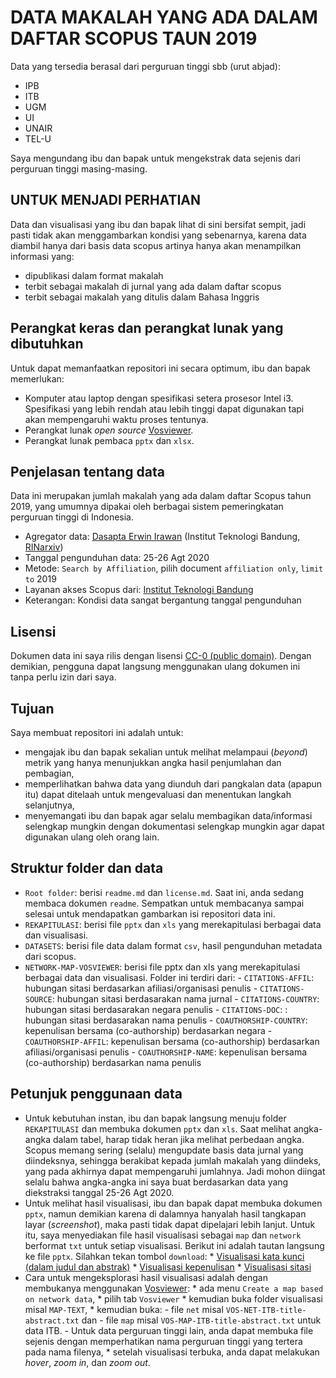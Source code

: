 # DATA MAKALAH YANG ADA DALAM DAFTAR SCOPUS TAUN 2019

Data yang tersedia berasal dari perguruan tinggi sbb (urut abjad):

- IPB
- ITB
- UGM
- UI
- UNAIR
- TEL-U

Saya mengundang ibu dan bapak untuk mengekstrak data sejenis dari perguruan tinggi masing-masing.

## UNTUK MENJADI PERHATIAN

Data dan visualisasi yang ibu dan bapak lihat di sini bersifat sempit, jadi pasti tidak akan menggambarkan kondisi yang sebenarnya, karena data diambil hanya dari basis data scopus artinya hanya akan menampilkan informasi yang:

- dipublikasi dalam format makalah
- terbit sebagai makalah di jurnal yang ada dalam daftar scopus
- terbit sebagai makalah yang ditulis dalam Bahasa Inggris

## Perangkat keras dan perangkat lunak yang dibutuhkan

Untuk dapat memanfaatkan repositori ini secara optimum, ibu dan bapak memerlukan:

- Komputer atau laptop dengan spesifikasi setera prosesor Intel i3. Spesifikasi yang lebih rendah atau lebih tinggi dapat digunakan tapi akan mempengaruhi waktu proses tentunya.
- Perangkat lunak _open source_ [Vosviewer](vosviewer.com).
- Perangkat lunak pembaca `pptx` dan `xlsx`.


## Penjelasan tentang data

Data ini merupakan jumlah makalah yang ada dalam daftar Scopus tahun 2019, yang umumnya dipakai oleh berbagai sistem pemeringkatan perguruan tinggi di Indonesia.

- Agregator data: [Dasapta Erwin Irawan](https://orcid.org/0000-0002-1526-0863) (Institut Teknologi Bandung, [RINarxiv](rinarxiv.lipi.go.id))
- Tanggal pengunduhan data:	25-26 Agt 2020	
- Metode:	`Search by Affiliation`, pilih document `affiliation only`, `limit to` 2019	
- Layanan akses Scopus dari:	[Institut Teknologi Bandung](itb.ac.id) 
- Keterangan:	Kondisi data sangat bergantung tanggal pengunduhan

## Lisensi

Dokumen data ini saya rilis dengan lisensi [CC-0 (public domain)](https://creativecommons.org/share-your-work/public-domain/cc0/).
Dengan demikian, pengguna dapat langsung menggunakan ulang dokumen ini tanpa perlu izin dari saya. 

## Tujuan

Saya membuat repositori ini adalah untuk:

- mengajak ibu dan bapak sekalian untuk melihat melampaui (_beyond_) metrik yang hanya menunjukkan angka hasil penjumlahan dan pembagian,
- memperlihatkan bahwa data yang diunduh dari pangkalan data (apapun itu) dapat ditelaah untuk mengevaluasi dan menentukan langkah selanjutnya,
- menyemangati ibu dan bapak agar selalu membagikan data/informasi selengkap mungkin dengan dokumentasi selengkap mungkin agar dapat digunakan ulang oleh orang lain.


## Struktur folder dan data

- `Root folder`: berisi `readme.md` dan `license.md`. Saat ini, anda sedang membaca dokumen `readme`. Sempatkan untuk membacanya sampai selesai untuk mendapatkan gambarkan isi repositori data ini.
- `REKAPITULASI`: berisi file `pptx` dan `xls` yang merekapitulasi berbagai data dan visualisasi.
- `DATASETS`: berisi file data dalam format `csv`, hasil pengunduhan metadata dari scopus.
- `NETWORK-MAP-VOSVIEWER`: berisi file pptx dan xls yang merekapitulasi berbagai data dan visualisasi. Folder ini terdiri dari:
		- `CITATIONS-AFFIL`: hubungan sitasi berdasarkan afiliasi/organisasi penulis
		- `CITATIONS-SOURCE`: hubungan sitasi berdasarakan nama jurnal 
		- `CITATIONS-COUNTRY`: hubungan sitasi berdasarakan negara penulis
		- `CITATIONS-DOC`: : hubungan sitasi berdasarakan nama penulis
		- `COAUTHORSHIP-COUNTRY`: kepenulisan bersama (co-authorship) berdasarkan negara
		- `COAUTHORSHIP-AFFIL`: kepenulisan bersama (co-authorship) berdasarkan afiliasi/organisasi penulis
		- `COAUTHORSHIP-NAME`: kepenulisan bersama (co-authorship) berdasarkan nama penulis


## Petunjuk penggunaan data

- Untuk kebutuhan instan, ibu dan bapak langsung menuju folder `REKAPITULASI` dan membuka dokumen `pptx` dan `xls`. Saat melihat angka-angka dalam tabel, harap tidak heran jika melihat perbedaan angka. Scopus memang sering (selalu) mengupdate basis data jurnal yang diindeksnya, sehingga berakibat kepada jumlah makalah yang diindeks, yang pada akhirnya dapat mempengaruhi jumlahnya. Jadi mohon diingat selalu bahwa angka-angka ini saya buat berdasarkan data yang diekstraksi tanggal 25-26 Agt 2020.
- Untuk melihat hasil visualisasi, ibu dan bapak dapat membuka dokumen `pptx`, namun demikian karena di dalamnya hanyalah hasil tangkapan layar (_screenshot_), maka pasti tidak dapat dipelajari lebih lanjut. Untuk itu, saya menyediakan file hasil visualisasi sebagai `map` dan `network` berformat `txt` untuk setiap visualisasi. Berikut ini adalah tautan langsung ke file `pptx`. Silahkan tekan tombol `download`:
		* [Visualisasi kata kunci (dalam judul dan abstrak)](https://github.com/dasaptaerwin/pemeringkatanpt2020/blob/master/REKAPITULASI/PPT-VOS-MAP-TEXT.pptx)
		* [Visualisasi kepenulisan](https://github.com/dasaptaerwin/pemeringkatanpt2020/blob/master/REKAPITULASI/PPT-VOS-COAUTHORSHIP.pptx)
		* [Visualisasi sitasi](https://github.com/dasaptaerwin/pemeringkatanpt2020/blob/master/REKAPITULASI/PPT-VOS-CITATION.pptx)
- Cara untuk mengeksplorasi hasil visualisasi adalah dengan membukanya menggunakan [Vosviewer](vosviewer.com):
		* ada menu `Create a map based on network data`,
		* pilih tab `Vosviewer`
		* kemudian buka folder visualisasi misal `MAP-TEXT`, 
		* kemudian buka:
				- file `net` misal `VOS-NET-ITB-title-abstract.txt` dan 
				- file `map` misal `VOS-MAP-ITB-title-abstract.txt` untuk data ITB. 
				- Untuk data perguruan tinggi lain, anda dapat membuka file sejenis dengan memperhatikan nama perguruan tinggi yang tertera pada nama filenya,
		* setelah visualisasi terbuka, anda dapat melakukan _hover_, _zoom in_, dan _zoom out_.
